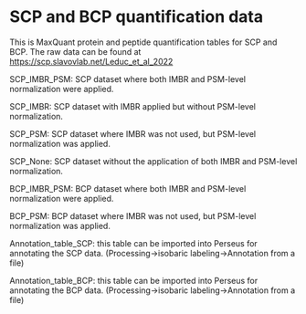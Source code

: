 # SCP and BCP quantification data
This is MaxQuant protein and peptide quantification tables for SCP and BCP. The raw data can be found at https://scp.slavovlab.net/Leduc_et_al_2022

SCP_IMBR_PSM: SCP dataset where both IMBR and PSM-level normalization were applied.

SCP_IMBR: SCP dataset with IMBR applied but without PSM-level normalization.

SCP_PSM: SCP dataset where IMBR was not used, but PSM-level normalization was applied.

SCP_None: SCP dataset without the application of both IMBR and PSM-level normalization.

BCP_IMBR_PSM: BCP dataset where both IMBR and PSM-level normalization were applied.

BCP_PSM: BCP dataset where IMBR was not used, but PSM-level normalization was applied.

Annotation_table_SCP: this table can be imported into Perseus for annotating the SCP data. (Processing->isobaric labeling->Annotation from a file)

Annotation_table_BCP: this table can be imported into Perseus for annotating the BCP data. (Processing->isobaric labeling->Annotation from a file)
